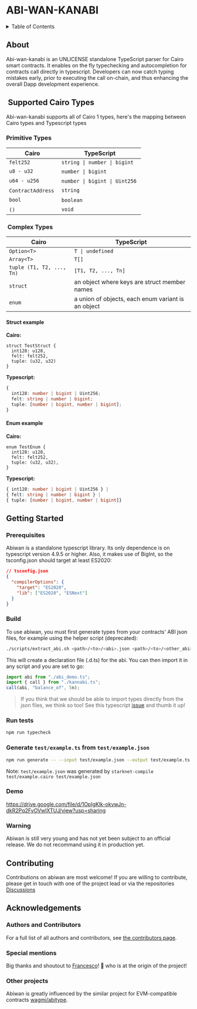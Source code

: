 # ABI-WAN-KANABI

<details>
<summary>Table of Contents</summary>

- [About](#about)
- [Getting Started](#getting-started)
  - [Prerequisites](#prerequisites)
  - [Build](#build)
  - [Demo](#demo)
  - [Warning](#warning)
- [Contributing](#contributing)
- [Authors \& contributors](#authors--contributors)
- [Acknowledgements](#acknowledgements)

</details>

## About

Abi-wan-kanabi is an UNLICENSE standalone TypeScript parser for Cairo smart contracts.
It enables on the fly typechecking and autocompletion for contracts call directly in typescript.
Developers can now catch typing mistakes early, prior to executing the call on-chain, and thus enhancing the overall Dapp development experience.

##  Supported Cairo Types

Abi-wan-kanabi supports all of Cairo 1 types, here's the mapping between Cairo types and Typescript types

### Primitive Types

| Cairo              | TypeScript                     |
| ------------------ | ------------------------------ |
| `felt252`          | `string \| number \| bigint`   |
| `u8 - u32`         | `number \| bigint`             |
| `u64 - u256`       | `number \| bigint \| Uint256`  |
| `ContractAddress`  | `string`                       |
| `bool`             | `boolean`                      |
| `()`               | `void`                         |

###  Complex Types

| Cairo                     | TypeScript                                          |
| ------------------------- | --------------------------------------------------- |
| `Option<T>`               | `T \| undefined`                                    |
| `Array<T>`                | `T[]`                                               |
| `tuple (T1, T2, ..., Tn)` | `[T1, T2, ..., Tn]`                                 |
| `struct`                  | an object where keys are struct member names        |
| `enum`                    | a union of objects, each enum variant is an object  |

#### Struct example

**Cairo:**

```cairo
struct TestStruct {
  int128: u128,
  felt: felt252,
  tuple: (u32, u32)
}
```

**Typescript:**

```typescript
{
  int128: number | bigint | Uint256;
  felt: string | number | bigint;
  tuple: [number | bigint, number | bigint];
}
```

#### Enum example

**Cairo:**

```cairo
enum TestEnum {
  int128: u128,
  felt: felt252,
  tuple: (u32, u32),
}
```

**Typescript:**

```typescript
{ int128: number | bigint | Uint256 } |
{ felt: string | number | bigint } |
{ tuple: [number | bigint, number | bigint]}
```

## Getting Started

### Prerequisites

Abiwan is a standalone typescript library. Its only dependence is on typescript version 4.9.5 or higher.
Also, it makes use of BigInt, so the tsconfig.json should target at least ES2020:

```json
// tsconfig.json
{
  "compilerOptions": {
    "target": "ES2020",
    "lib": ["ES2020", "ESNext"]
  }
}
```

### Build

To use abiwan, you must first generate types from your contracts' ABI json files, for example using the helper script (deprecated):

```bash
./scripts/extract_abi.sh <path>/<to>/<abi>.json <path>/<to>/<other_abi>.json ./
```

This will create a declaration file (.d.ts) for the abi.
You can then import it in any script and you are set to go:

```typescript
import abi from "./abi_demo.ts";
import { call } from "./kannabi.ts";
call(abi, "balance_of", 5n);
```

> If you think that we should be able to import types directly from the json files, we think so too!
> See this typescript [issue](https://github.com/microsoft/TypeScript/issues/32063) and thumb it up!

### Run tests

```bash
npm run typecheck
```

### Generate `test/example.ts` from `test/example.json`

```bash
npm run generate -- --input test/example.json --output test/example.ts
```

Note: `test/example.json` was generated by `starknet-compile test/example.cairo test/example.json`

### Demo

https://drive.google.com/file/d/1OpIgKlk-okvwJn-dkR2Pq2FvOVwlXTUJ/view?usp=sharing

### Warning

Abiwan is still very young and has not yet been subject to an official release. We do not recommand using it in production yet.

## Contributing

Contributions on abiwan are most welcome!
If you are willing to contribute, please get in touch with one of the project lead or via the repositories [Discussions](https://github.com/keep-starknet-strange/abi-wan-kanabi/discussions/categories/general)

## Acknowledgements

### Authors and Contributors

For a full list of all authors and contributors, see [the contributors page](https://github.com/keep-starknet-strange/abi-wan-kanabi/contributors).

### Special mentions

Big thanks and shoutout to [Francesco](https://github.com/fracek)! :clap: who is at the origin of the project!

### Other projects

Abiwan is greatly influenced by the similar project for EVM-compatible contracts [wagmi/abitype](https://github.com/wagmi-dev/abitype).
